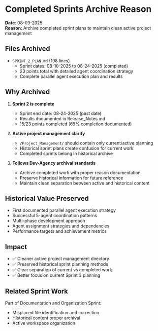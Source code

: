 # Completed Sprints Archive Reason

**Date**: 08-09-2025  
**Reason**: Archive completed sprint plans to maintain clean active project management

## Files Archived
- `SPRINT_2_PLAN.md` (198 lines)
  - Sprint dates: 08-10-2025 to 08-24-2025 (completed)
  - 23 points total with detailed agent coordination strategy
  - Complete parallel agent execution plan and results

## Why Archived
1. **Sprint 2 is complete**
   - Sprint end date: 08-24-2025 (past date)
   - Results documented in Release_Notes.md
   - 15/23 points completed (65% completion documented)

2. **Active project management clarity**
   - `/Project_Management/` should contain only current/active planning
   - Historical sprint plans create confusion for current work
   - Completed sprints belong in historical archive

3. **Follows Dev-Agency archival standards**
   - Archive completed work with proper reason documentation
   - Preserve historical information for future reference
   - Maintain clean separation between active and historical content

## Historical Value Preserved
- First documented parallel agent execution strategy
- Successful 5-agent coordination patterns
- Multi-phase development approach
- Agent assignment strategies and dependencies
- Performance targets and achievement metrics

## Impact
- ✅ Cleaner active project management directory
- ✅ Preserved historical sprint planning methods
- ✅ Clear separation of current vs completed work
- ✅ Better focus on current Sprint 3 planning

## Related Sprint Work
Part of Documentation and Organization Sprint:
- Misplaced file identification and correction
- Historical content proper archival
- Active workspace organization